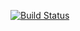 [![Build Status](https://dev.azure.com/ATTUpskilling/PartsUnlimited/_apis/build/status%2FATTDevOps.gitapp?branchName=master)](https://dev.azure.com/ATTUpskilling/PartsUnlimited/_build/latest?definitionId=7&branchName=master)
